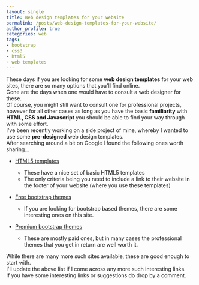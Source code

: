```yaml
---
layout: single
title: Web design templates for your website
permalink: /posts/web-design-templates-for-your-website/
author_profile: true
categories: web
tags:
- bootstrap
- css3
- html5
- web templates
---
```


<p>These days if you are looking for some <strong>web design templates</strong> for your web sites, there are so many options that you'll find online.<br />
Gone are the days when one would have to consult a web designer for these.<br />
Of course, you might still want to consult one for professional projects, however for all other cases as long as you have the basic <strong>familiarity</strong> with <strong>HTML, CSS and Javascript</strong> you should be able to find your way through with some effort.<br />
I've been recently working on a side project of mine, whereby I wanted to use some <strong>pre-designed</strong> web design templates.<br />
After searching around a bit on Google I found the following ones worth sharing...</p>

<ul>
<li><p><a href="http://www.html5webtemplates.co.uk/templates.html">HTML5 templates</a></p>

<ul>
<li>These have a nice set of basic HTML5 templates </li>
<li>The only criteria being you need to include a link to their website in the footer of your website (where you use these templates)</li>
</ul></li>
<li><p><a href="https://bootswatch.com/">Free bootstrap themes</a></p>

<ul>
<li>If you are looking for bootstrap based themes, there are some interesting ones on this site.</li>
</ul></li>
<li><p><a href="https://wrapbootstrap.com/">Premium bootstrap themes</a></p>

<ul>
<li>These are mostly paid ones, but in many cases the professional themes that you get in return are well worth it.</li>
</ul></li>
</ul>

<p>While there are many more such sites available, these are good enough to start with.<br />
I'll update the above list if I come across any more such interesting links.<br />
If you have some interesting links or suggestions do drop by a comment.</p>
